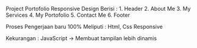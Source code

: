 Project Portofolio Responsive Design 
Berisi :
    1. Header
    2. About Me
    3. My Services
    4. My Portofolio
    5. Contact Me
    6. Footer

Proses Pengerjaan baru 100%
Meliputi : Html, Css Responsive

Kekurangan :
JavaScript -> Membuat tampilan lebih dinamis